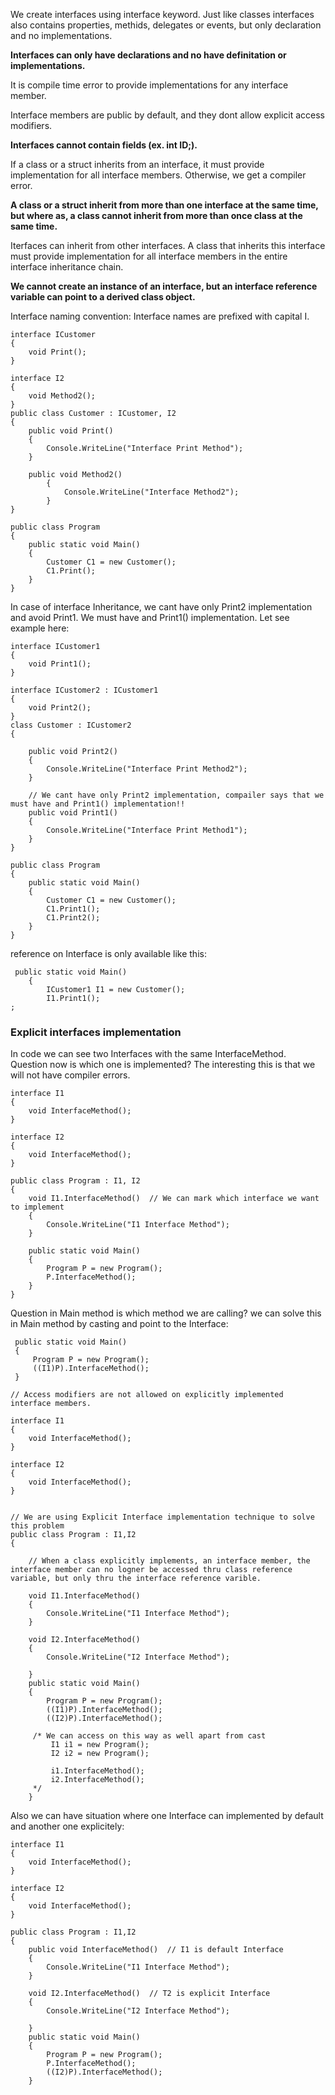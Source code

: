 We create interfaces using interface keyword. Just like classes interfaces also contains properties, methids, delegates or events, but only declaration and no implementations.

**Interfaces can only have declarations and no have definitation or implementations.**

It is compile time error to provide implementations for any interface member.

Interface members are public by default, and they dont allow explicit access modifiers.

**Interfaces cannot contain fields (ex. int ID;).**

If a class or a struct inherits from an interface, it must provide implementation for all interface members. Otherwise, we get a compiler error.

**A class or a struct inherit from more than one interface at the same time, but where as, a class cannot inherit from more than once class at the same time.**

Iterfaces can inherit from other interfaces. A class that inherits this interface must provide implementation for all interface members in the entire interface inheritance chain.

**We cannot create an instance of an interface, but an interface reference variable can point to a derived class object.**

Interface naming convention: Interface names are prefixed with capital I.

```
interface ICustomer
{
    void Print();
}

interface I2
{
    void Method2();
}
public class Customer : ICustomer, I2
{
    public void Print()
    {
        Console.WriteLine("Interface Print Method");
    }

    public void Method2()
        {
            Console.WriteLine("Interface Method2");
        }
}

public class Program
{
    public static void Main()
    {
        Customer C1 = new Customer();
        C1.Print();
    }
}
```

In case of interface Inheritance, we cant have only Print2 implementation and avoid Print1. We must have and Print1() implementation. Let see example here:

```
interface ICustomer1
{
    void Print1();
}

interface ICustomer2 : ICustomer1
{
    void Print2();
}
class Customer : ICustomer2
{

    public void Print2()
    {
        Console.WriteLine("Interface Print Method2");
    }

    // We cant have only Print2 implementation, compailer says that we must have and Print1() implementation!!
    public void Print1()
    {
        Console.WriteLine("Interface Print Method1");
    }
}

public class Program
{
    public static void Main()
    {
        Customer C1 = new Customer();
        C1.Print1();
        C1.Print2();
    }
}
```

reference on Interface is only available like this:

```
 public static void Main()
    {
        ICustomer1 I1 = new Customer();
        I1.Print1();
;
```

### Explicit interfaces implementation

In code we can see two Interfaces with the same InterfaceMethod. Question now is which one is implemented? The interesting this is that we will not have compiler errors.

```
interface I1
{
    void InterfaceMethod();
}

interface I2
{
    void InterfaceMethod();
}

public class Program : I1, I2
{
    void I1.InterfaceMethod()  // We can mark which interface we want to implement
    {
        Console.WriteLine("I1 Interface Method");
    }

    public static void Main()
    {
        Program P = new Program();
        P.InterfaceMethod();
    }
}
```

Question in Main method is which method we are calling? we can solve this in Main method by casting and point to the Interface:

```
 public static void Main()
 {
     Program P = new Program();
     ((I1)P).InterfaceMethod();
 }
```

```
// Access modifiers are not allowed on explicitly implemented interface members.

interface I1
{
    void InterfaceMethod();
}

interface I2
{
    void InterfaceMethod();
}


// We are using Explicit Interface implementation technique to solve this problem
public class Program : I1,I2
{

    // When a class explicitly implements, an interface member, the interface member can no logner be accessed thru class reference variable, but only thru the interface reference varible.

    void I1.InterfaceMethod()
    {
        Console.WriteLine("I1 Interface Method");
    }

    void I2.InterfaceMethod()
    {
        Console.WriteLine("I2 Interface Method");

    }
    public static void Main()
    {
        Program P = new Program();
        ((I1)P).InterfaceMethod();
        ((I2)P).InterfaceMethod();

     /* We can access on this way as well apart from cast
         I1 i1 = new Program();
         I2 i2 = new Program();
        
         i1.InterfaceMethod();
         i2.InterfaceMethod();
     */
    }
```

Also we can have situation where one Interface can implemented by default and another one explicitely:

```
interface I1
{
    void InterfaceMethod();
}

interface I2
{
    void InterfaceMethod();
}

public class Program : I1,I2
{
    public void InterfaceMethod()  // I1 is default Interface
    {
        Console.WriteLine("I1 Interface Method");
    }

    void I2.InterfaceMethod()  // T2 is explicit Interface
    {
        Console.WriteLine("I2 Interface Method");

    }
    public static void Main()
    {
        Program P = new Program();
        P.InterfaceMethod();
        ((I2)P).InterfaceMethod();     
    }
```

